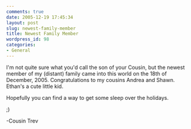 ```yaml
---
comments: true
date: 2005-12-19 17:45:34
layout: post
slug: newest-family-member
title: Newest Family Member
wordpress_id: 98
categories:
- General
---
```


I'm not quite sure what you'd call the son of your Cousin, but the newest member of my (distant) family came into this world on the 18th of December, 2005. Congratulations to my cousins Andrea and Shawn. Ethan's a cute little kid. 

Hopefully you can find a way to get some sleep over the holidays.

;)

-Cousin Trev
